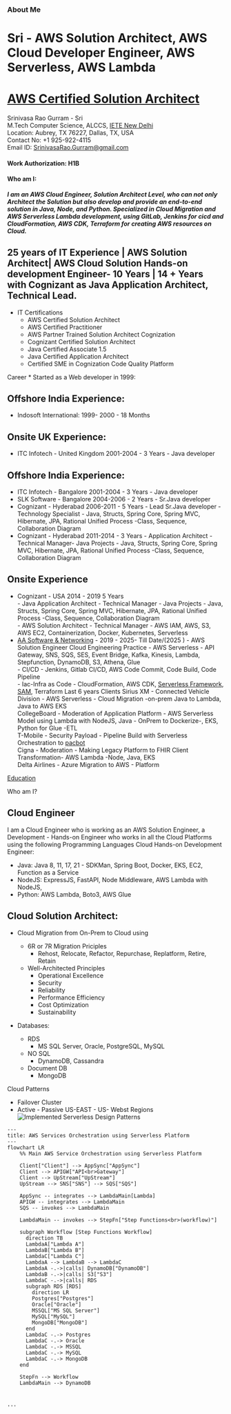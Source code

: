 ### About Me  
# Sri - AWS Solution Architect, AWS Cloud Developer Engineer, AWS Serverless, AWS Lambda
# [AWS Certified Solution Architect](https://www.credly.com/users/srinivasarao-gurram.db0bc344/badges#credly)


Srinivasa Rao  Gurram - Sri  
M.Tech Computer Science, ALCCS, [IETE New Delhi](https://www.iete.org/courses-academics-and-exams/)  
Location: Aubrey, TX 76227, Dallas, TX, USA  
Contact No: +1 925-922-4115  
Email ID: SrinivasaRao.Gurram@gmail.com 

#### Work Authorization: H1B

#### Who am I: 
***I am an AWS Cloud Engineer, Solution Architect Level, who can not only Architect the Solution but also develop and provide an end-to-end solution in Java, Node, and Python. Specialized in Cloud Migration and AWS Serverless Lambda development, using GitLab, Jenkins for cicd and CloudFormation, AWS CDK, Terraform for creating AWS resources on Cloud.***

## 25 years of IT Experience | AWS Solution Architect| AWS Cloud Solution Hands-on development Engineer- 10 Years  | 14 + Years with Cognizant as Java Application Architect, Technical Lead.

- IT Certifications
  - AWS Certified Solution Architect
  - AWS Certified Practitioner
  - AWS Partner Trained Solution Architect Cognization
  - Cognizant Certified Solution Architect
  - Java Certified Associate 1.5
  - Java Certified Application Architect
  - Certified SME in Cognization Code Quality Platform


Career * Started as a Web developer in 1999:  

## Offshore India Experience:  
- Indosoft International: 1999- 2000 - 18 Months  
## Onsite UK Experience:  
- ITC Infotech - United Kingdom 2001-2004 - 3 Years - Java developer  
## Offshore India Experience:  
- ITC Infotech       - Bangalore 2001-2004 - 3 Years - Java developer  
- SLK Software       - Bangalore 2004-2006 - 2 Years - Sr.Java developer  
- Cognizant          - Hyderabad 2006-2011 - 5 Years - Lead Sr.Java developer  - Technology Specialist - Java, Structs, Spring Core, Spring MVC, Hibernate, JPA, Rational Unified Process -Class, Sequence, Collaboration Diagram  
- Cognizant          - Hyderabad 2011-2014 - 3 Years - Application Architect   - Technical Manager- Java Projects  - Java, Structs, Spring Core, Spring MVC, Hibernate, JPA, Rational Unified Process -Class, Sequence, Collaboration Diagram  
## Onsite Experience  
- Cognizant          - USA 2014 - 2019 5 Years  
                                                      - Java Application Architect   - Technical Manager  - Java Projects  - Java, Structs, Spring Core, Spring MVC, Hibernate, JPA, Rational Unified Process -Class, Sequence, Collaboration Diagram  
                                                      - AWS Solution Architect       - Technical Manager  - AWS IAM, AWS, S3, AWS EC2, Containerization, Docker, Kubernetes, Serverless
- [AA Software & Networking](HTTP://aasoftnet.com) - 2019 - 2025- Till Date/(2025 )
                                                      - AWS Solution Engineer Cloud Engineering Practice  - AWS Serverless - API Gateway, SNS, SQS, SES, Event Bridge, Kafka, Kinesis,  Lambda, Stepfunction, DynamoDB, S3, Athena, Glue  
                                                                                                          - CI/CD - Jenkins, Gitlab CI/CD, AWS Code Commit, Code Build, Code Pipeline  
                                                                                                          - Iac-Infra as Code - CloudFormation, AWS CDK, [Serverless Framework](https://www.serverless.com/framework), [SAM](https://aws.amazon.com/serverless/sam/), Terraform
Last 6 years Clients
Sirius XM - Connected Vehicle Division - AWS Serverless - Cloud Migration -on-prem Java to Lambda, Java to AWS EKS  
CollegeBoard - Moderation of Application Platform - AWS Serverless Model using Lambda with NodeJS, Java - OnPrem to Dockerize-, EKS, Python for Glue -ETL  
T-Mobile - Security Payload - Pipeline Build with Serverless Orchestration to [pacbot](https://github.com/tmobile/pacbot)  
Cigna - Moderation - Making Legacy Platform to FHIR Client Transformation- AWS Lambda -Node, Java, EKS  
Delta Airlines - Azure Migration to AWS - Platform  

[Education](education-background.md)

Who am I?
## Cloud Engineer
I am a Cloud Engineer who is working as an AWS Solution Engineer, a Development - Hands-on Engineer who works in all the Cloud Platforms using the  following Programming Languages
Cloud Hands-on Development Engineer:
- Java: Java 8, 11, 17, 21 - SDKMan, Spring Boot, Docker, EKS, EC2, Function as a Service
- NodeJS: ExpressJS, FastAPI, Node Middleware, AWS Lambda with NodeJS, 
- Python: AWS Lambda, Boto3, AWS Glue

## Cloud Solution Architect:

- Cloud Migration from On-Prem to Cloud using
  - 6R or 7R Migration Priciples
    - Rehost, Relocate, Refactor, Repurchase, Replatform, Retire, Retain
  -  Well-Architected Principles
      - Operational Excellence
      - Security
      - Reliability
      - Performance Efficiency
      - Cost Optimization
      - Sustainability

- Databases:
  - RDS
    - MS SQL Server, Oracle, PostgreSQL, MySQL
  - NO SQL
    - DynamoDB, Cassandra
  - Document DB
     - MongoDB 

Cloud Patterns
- Failover Cluster
- Active - Passive US-EAST - US- Webst Regions
![Implemented Serverless Design Patterns](API-Lambda-AppSync-DynamoDB.png)


<!-- AWS Service Integration Flowchart -->
```mermaid
---
title: AWS Services Orchestration using Serverless Platform
---
flowchart LR
    %% Main AWS Service Orchestration using Serverless Platform

    Client["Client"] --> AppSync["AppSync"]
    Client --> APIGW["API<br>Gateway"]
    Client --> UpStream["UpStream"]
    UpStream --> SNS["SNS"] --> SQS["SQS"]

    AppSync -- integrates --> LambdaMain[Lambda]
    APIGW -- integrates --> LambdaMain
    SQS -- invokes --> LambdaMain

    LambdaMain -- invokes --> StepFn["Step Functions<br>(workflow)"]

    subgraph Workflow [Step Functions Workflow]
      direction TB
      LambdaA["Lambda A"]
      LambdaB["Lambda B"]
      LambdaC["Lambda C"]
      LambdaA --> LambdaB --> LambdaC
      LambdaA -.->|calls| DynamoDB["DynamoDB"]
      LambdaB -.->|calls| S3["S3"]
      LambdaC -.->|calls| RDS
      subgraph RDS [RDS]
        direction LR
        Postgres["Postgres"]
        Oracle["Oracle"]
        MSSQL["MS SQL Server"]
        MySQL["MySQL"]
        MongoDB["MongoDB"]
      end
      LambdaC -.-> Postgres
      LambdaC -.-> Oracle
      LambdaC -.-> MSSQL
      LambdaC -.-> MySQL
      LambdaC -.-> MongoDB
    end

    StepFn --> Workflow
    LambdaMain --> DynamoDB
     


'''
